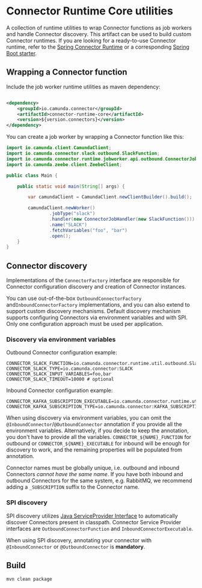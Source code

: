 # Connector Runtime Core utilities

A collection of runtime utilities to wrap Connector functions as job workers and handle Connector discovery.
This artifact can be used to build custom Connector runtimes.
If you are looking for a ready-to-use Connector runtime, refer to the
[Spring Connector Runtime](../connector-runtime-spring) or a
corresponding [Spring Boot starter](../spring-boot-starter-camunda-connectors).

## Wrapping a Connector function

Include the job worker runtime utilities as maven dependency:

```xml

<dependency>
    <groupId>io.camunda.connector</groupId>
    <artifactId>connector-runtime-core</artifactId>
    <version>${version.connectors}</version>
</dependency>
```

You can create a job worker by wrapping a Connector function like this:

```java
import io.camunda.client.CamundaClient;
import io.camunda.connector.slack.outbound.SlackFunction;
import io.camunda.connector.runtime.jobworker.api.outbound.ConnectorJobHandler;
import io.camunda.zeebe.client.ZeebeClient;

public class Main {

    public static void main(String[] args) {

        var camundaClient = CamundaClient.newClientBuilder().build();

        camundaClient.newWorker()
                .jobType("slack")
                .handler(new ConnectorJobHandler(new SlackFunction()))
                .name("SLACK")
                .fetchVariables("foo", "bar")
                .open();
    }
}
```

## Connector discovery

Implementations of the `ConnectorFactory` interface are responsible for Connector
configuration discovery and creation of Connector instances.

You can use out-of-the-box `OutboundConnectorFactory` and`InboundConnectorFactory`
implementations, and you can also extend to support custom discovery mechanisms.
Default discovery mechanism supports configuring Connectors via environment
variables and with SPI. Only one configuration approach must be used per application.

### Discovery via environment variables

Outbound Connector configuration example:

```
CONNECTOR_SLACK_FUNCTION=io.camunda.connector.runtime.util.outbound.SlackFunction
CONNECTOR_SLACK_TYPE=io.camunda.connector:SLACK
CONNECTOR_SLACK_INPUT_VARIABLES=foo,bar
CONNECTOR_SLACK_TIMEOUT=10000 # optional
```

Inbound Connector configuration example:

```
CONNECTOR_KAFKA_SUBSCRIPTION_EXECUTABLE=io.camunda.connector.runtime.util.outbound.KafkaSubscription
CONNECTOR_KAFKA_SUBSCRIPTION_TYPE=io.camunda.connector:KAFKA_SUBSCRIPTION
```

When using discovery via environment variables, you can omit the
`@InboundConnector`/`@OutboundConnector` annotation if you provide all the environment variables.
Alternatively, if you decide to keep the annotation, you don't have to provide all the variables.
`CONNECTOR_${NAME}_FUNCTION` for outbound or `CONNECTOR_${NAME}_EXECUTABLE` for inbound will be
enough for discovery to work, and the remaining properties will be populated from annotation.

Connector names must be globally unique, i.e. outbound and inbound Connectors _cannot have
the same name_. If you have both inbound and outbound Connectors for the same system, e.g. RabbitMQ,
we recommend adding a `_SUBSCRIPTION` suffix to the Connector name.

### SPI discovery

SPI discovery utilizes
[Java ServiceProvider Interface](https://docs.oracle.com/javase/tutorial/sound/SPI-intro.html)
to automatically discover Connectors present in classpath. Connector Service Provider interfaces
are `OutboundConnectorFunction` and `InboundConnectorExecutable`.

When using SPI discovery, annotating your connector with `@InboundConnector` or `@OutboundConnector`
is **mandatory**.

## Build

```bash
mvn clean package
```
